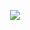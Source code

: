 <div>
  <!--<h3> 💻 statistics </h3>-->

  <!--[](https://github-readme-stats.vercel.app/api?username=DENG-JIAAA&show_icons=true&theme=radical)-->
  <p align="center"><img src="https://github-readme-stats.vercel.app/api?username=DENG-JIAAA&show_icons=true&theme=radical"/></p>
</div>
